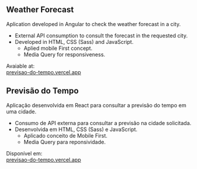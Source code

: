 ## Weather Forecast
 Aplication developed in Angular to check the weather forecast in a city.
 
- External API consumption to consult the forecast in the requested city.
- Developed in HTML, CSS (Sass) and JavaScript.
  - Aplied mobile First concept.
  - Media Query for responsiveness.

Avaiable at: <br>
 <a href='https://previsao-do-tempo.vercel.app' target="_blank">previsao-do-tempo.vercel.app</a>

## Previsão do Tempo
 Aplicação desenvolvida em React para consultar a previsão do tempo em uma cidade.
 
- Consumo de API externa para consultar a previsão na cidade solicitada.
- Desenvolvida em HTML, CSS (Sass) e JavaScript.
  - Aplicado conceito de Mobile First.
  - Media Query para reponsividade.

 Disponível em: <br>
 <a href='https://previsao-do-tempo.vercel.app' target="_blank">previsao-do-tempo.vercel.app</a>
